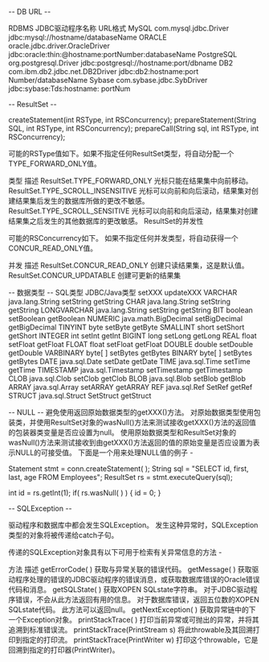 -- DB URL --

RDBMS	JDBC驱动程序名称	URL格式
MySQL	com.mysql.jdbc.Driver	jdbc:mysql://hostname/databaseName
ORACLE	oracle.jdbc.driver.OracleDriver	jdbc:oracle:thin:@hostname:portNumber:databaseName
PostgreSQL	org.postgresql.Driver	jdbc:postgresql://hostname:port/dbname
DB2	com.ibm.db2.jdbc.net.DB2Driver	jdbc:db2:hostname:port Number/databaseName
Sybase	com.sybase.jdbc.SybDriver	jdbc:sybase:Tds:hostname: portNum

-- ResultSet --

createStatement(int RSType, int RSConcurrency);
prepareStatement(String SQL, int RSType, int RSConcurrency);
prepareCall(String sql, int RSType, int RSConcurrency);

可能的RSType值如下。如果不指定任何ResultSet类型，将自动分配一个TYPE_FORWARD_ONLY值。

类型	描述
ResultSet.TYPE_FORWARD_ONLY	光标只能在结果集中向前移动。
ResultSet.TYPE_SCROLL_INSENSITIVE	光标可以向前和向后滚动，结果集对创建结果集后发生的数据库所做的更改不敏感。
ResultSet.TYPE_SCROLL_SENSITIVE	光标可以向前和向后滚动，结果集对创建结果集之后发生的其他数据库的更改敏感。
ResultSet的并发性

可能的RSConcurrency如下。 如果不指定任何并发类型，将自动获得一个CONCUR_READ_ONLY值。

并发	描述
ResultSet.CONCUR_READ_ONLY	创建只读结果集，这是默认值。
ResultSet.CONCUR_UPDATABLE	创建可更新的结果集

-- 数据类型 --
SQL类型	JDBC/Java类型	setXXX	updateXXX
VARCHAR	java.lang.String	setString	getString
CHAR	java.lang.String	setString	getString
LONGVARCHAR	java.lang.String	setString	getString
BIT	boolean	setBoolean	getBoolean
NUMERIC	java.math.BigDecimal	setBigDecimal	getBigDecimal
TINYINT	byte	setByte	getByte
SMALLINT	short	setShort	getShort
INTEGER	int	setInt	getInt
BIGINT	long	setLong	getLong
REAL	float	setFloat	getFloat
FLOAT	float	setFloat	getFloat
DOUBLE	double	setDouble	getDouble
VARBINARY	byte[ ]	setBytes	getBytes
BINARY	byte[ ]	setBytes	getBytes
DATE	java.sql.Date	setDate	getDate
TIME	java.sql.Time	setTime	getTime
TIMESTAMP	java.sql.Timestamp	setTimestamp	getTimestamp
CLOB	java.sql.Clob	setClob	getClob
BLOB	java.sql.Blob	setBlob	getBlob
ARRAY	java.sql.Array	setARRAY	getARRAY
REF	java.sql.Ref	SetRef	getRef
STRUCT	java.sql.Struct	SetStruct	getStruct

-- NULL --
避免使用返回原始数据类型的getXXX()方法。
对原始数据类型使用包装类，并使用ResultSet对象的wasNull()方法来测试接收getXXX()方法的返回值的包装器类变量是否应设置为null。
使用原始数据类型和ResultSet对象的wasNull()方法来测试接收到由getXXX()方法返回的值的原始变量是否应设置为表示NULL的可接受值。
下面是一个用来处理NULL值的例子 -

Statement stmt = conn.createStatement( );
String sql = "SELECT id, first, last, age FROM Employees";
ResultSet rs = stmt.executeQuery(sql);

int id = rs.getInt(1);
if( rs.wasNull( ) ) {
   id = 0;
}

-- SQLException --

驱动程序和数据库中都会发生SQLException。 发生这种异常时，SQLException类型的对象将被传递给catch子句。

传递的SQLException对象具有以下可用于检索有关异常信息的方法 -

方法	描述
getErrorCode( )	获取与异常关联的错误代码。
getMessage( )	获取驱动程序处理的错误的JDBC驱动程序的错误消息，或获取数据库错误的Oracle错误代码和消息。
getSQLState( )	获取XOPEN SQLstate字符串。 对于JDBC驱动程序错误，不会从此方法返回有用的信息。 对于数据库错误，返回五位数的XOPEN SQLstate代码。 此方法可以返回null。
getNextException( )	获取异常链中的下一个Exception对象。
printStackTrace( )	打印当前异常或可抛出的异常，并将其追溯到标准错误流。
printStackTrace(PrintStream s)	将此throwable及其回溯打印到指定的打印流。
printStackTrace(PrintWriter w)	打印这个throwable，它是回溯到指定的打印器(PrintWriter)。